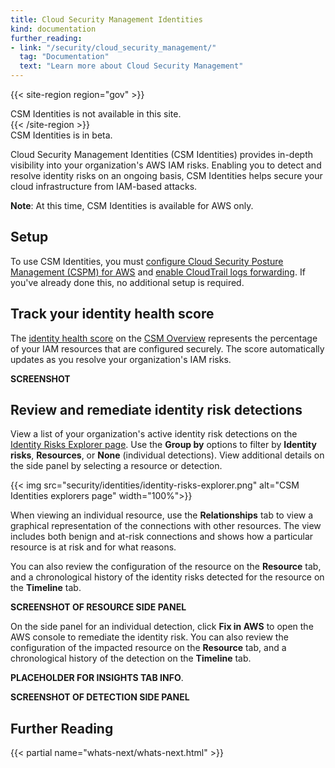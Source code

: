 ```yaml
---
title: Cloud Security Management Identities
kind: documentation
further_reading:
- link: "/security/cloud_security_management/"
  tag: "Documentation"
  text: "Learn more about Cloud Security Management"
---
```


{{< site-region region="gov" >}}
<div class="alert alert-warning">
CSM Identities is not available in this site.
</div>
{{< /site-region >}}

<div class="alert alert-info">CSM Identities is in beta.</div>

Cloud Security Management Identities (CSM Identities) provides in-depth visibility into your organization's AWS IAM risks. Enabling you to detect and resolve identity risks on an ongoing basis, CSM Identities helps 
secure your cloud infrastructure from IAM-based attacks.

**Note**: At this time, CSM Identities is available for AWS only.

## Setup

To use CSM Identities, you must [configure Cloud Security Posture Management (CSPM) for AWS][2] and [enable CloudTrail logs forwarding][5]. If you've already done this, no additional setup is required.

## Track your identity health score

The [identity health score][4] on the [CSM Overview][1] represents the percentage of your IAM resources that are configured securely. The score automatically updates as you resolve your organization's IAM risks.

**SCREENSHOT**

## Review and remediate identity risk detections

View a list of your organization's active identity risk detections on the [Identity Risks Explorer page][3]. Use the **Group by** options to filter by **Identity risks**, **Resources**, or **None** (individual detections). View additional details on the side panel by selecting a resource or detection.

{{< img src="security/identities/identity-risks-explorer.png" alt="CSM Identities explorers page" width="100%">}}

When viewing an individual resource, use the **Relationships** tab to view a graphical representation of the connections with other resources. The view includes both benign and at-risk connections and shows how a particular resource is at risk and for what reasons. 

You can also review the configuration of the resource on the **Resource** tab, and a chronological history of the identity risks detected for the resource on the **Timeline** tab.

**SCREENSHOT OF RESOURCE SIDE PANEL**

On the side panel for an individual detection, click **Fix in AWS** to open the AWS console to remediate the identity risk. You can also review the configuration of the impacted resource on the **Resource** tab, and a chronological history of the detection on the **Timeline** tab.

**PLACEHOLDER FOR INSIGHTS TAB INFO**.

**SCREENSHOT OF DETECTION SIDE PANEL**

## Further Reading

{{< partial name="whats-next/whats-next.html" >}}

[1]: https://app.datadoghq.com/security/csm
[2]: /security/cspm/setup
[3]: https://app.datadoghq.com//security/identities
[4]: /glossary/#identity-health-score
[5]: /integrations/amazon_cloudtrail#send-logs-to-datadog